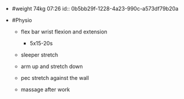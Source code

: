 - #weight 74kg 07:26
id:: 0b5bb29f-1228-4a23-990c-a573df79b20a

- #Physio
	 - flex bar wrist flexion and extension

		 - 5x15-20s

	 - sleeper stretch


	 - arm up and stretch down

	 - pec stretch against the wall


	 - massage after work
